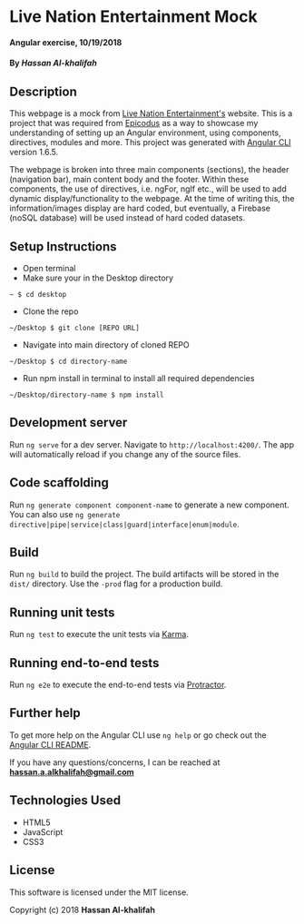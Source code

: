 # Live Nation Entertainment Mock

#### Angular exercise, 10/19/2018

#### By _Hassan Al-khalifah_

## Description

This webpage is a mock from [Live Nation Entertainment's](http://www.livenationentertainment.com/) website. This is a project that was required from [Epicodus](https://www.epicodus.com/) as a way to showcase my understanding of setting up an Angular environment, using components, directives, modules and more. This project was generated with [Angular CLI](https://github.com/angular/angular-cli) version 1.6.5.

The webpage is broken into three main components (sections), the header (navigation bar), main content body and the footer. Within these components, the use of directives, i.e. ngFor, ngIf etc., will be used to add dynamic display/functionality to the webpage. At the time of writing this, the information/images display are  hard coded, but eventually, a Firebase (noSQL database) will be used instead of hard coded datasets.

## Setup Instructions

* Open terminal
* Make sure your in the Desktop directory
```
~ $ cd desktop
```
* Clone the repo
```
~/Desktop $ git clone [REPO URL]
```
* Navigate into main directory of cloned REPO
```
~/Desktop $ cd directory-name
```
* Run npm install in terminal to install all required dependencies
```
~/Desktop/directory-name $ npm install
```

## Development server

Run `ng serve` for a dev server. Navigate to `http://localhost:4200/`. The app will automatically reload if you change any of the source files.

## Code scaffolding

Run `ng generate component component-name` to generate a new component. You can also use `ng generate directive|pipe|service|class|guard|interface|enum|module`.

## Build

Run `ng build` to build the project. The build artifacts will be stored in the `dist/` directory. Use the `-prod` flag for a production build.

## Running unit tests

Run `ng test` to execute the unit tests via [Karma](https://karma-runner.github.io).

## Running end-to-end tests

Run `ng e2e` to execute the end-to-end tests via [Protractor](http://www.protractortest.org/).

## Further help

To get more help on the Angular CLI use `ng help` or go check out the [Angular CLI README](https://github.com/angular/angular-cli/blob/master/README.md).

If you have any questions/concerns, I can be reached at **hassan.a.alkhalifah@gmail.com**

## Technologies Used

* HTML5
* JavaScript
* CSS3

## License

This software is licensed under the MIT license.

Copyright (c) 2018 **Hassan Al-khalifah**
